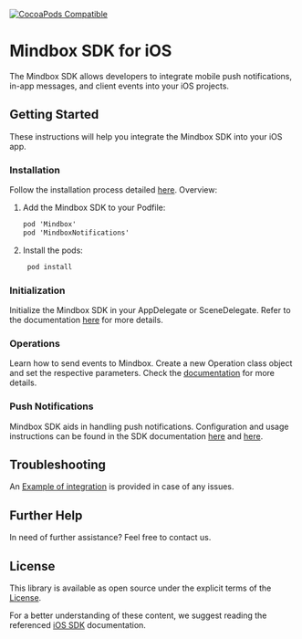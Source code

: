 [![CocoaPods Compatible](https://img.shields.io/cocoapods/v/Mindbox.svg)](https://cocoapods.org/pods/Mindbox)

# Mindbox SDK for iOS

The Mindbox SDK allows developers to integrate mobile push notifications, in-app messages, and client events into your iOS projects.

## Getting Started

These instructions will help you integrate the Mindbox SDK into your iOS app.

### Installation

Follow the installation process detailed [here](https://developers.mindbox.ru/docs/ios-sdk-integration). Overview:

1. Add the Mindbox SDK to your Podfile:
    ```markdown
   pod 'Mindbox'
   pod 'MindboxNotifications'
    ```

2. Install the pods:
   ```markdown
    pod install
    ```

### Initialization

Initialize the Mindbox SDK in your AppDelegate or SceneDelegate. Refer to the documentation [here](https://developers.mindbox.ru/docs/ios-sdk-initialization) for more details.

### Operations

Learn how to send events to Mindbox. Create a new Operation class object and set the respective parameters. Check the [documentation](https://developers.mindbox.ru/docs/ios-integration-of-actions) for more details.

### Push Notifications

Mindbox SDK aids in handling push notifications. Configuration and usage instructions can be found in the SDK documentation [here](https://developers.mindbox.ru/docs/ios-send-push-notifications-appdelegate) and [here](https://developers.mindbox.ru/docs/ios-send-rich-push-appdelegate).

## Troubleshooting

An [Example of integration](https://github.com/mindbox-cloud/ios-sdk/tree/develop/Example) is provided in case of any issues.

## Further Help

In need of further assistance? Feel free to contact us.

## License

This library is available as open source under the explicit terms of the [License](https://github.com/mindbox-cloud/ios-sdk/blob/develop/LICENSE).

For a better understanding of these content, we suggest reading the referenced [iOS SDK](https://developers.mindbox.ru/docs/ios-sdk-integration) documentation.
